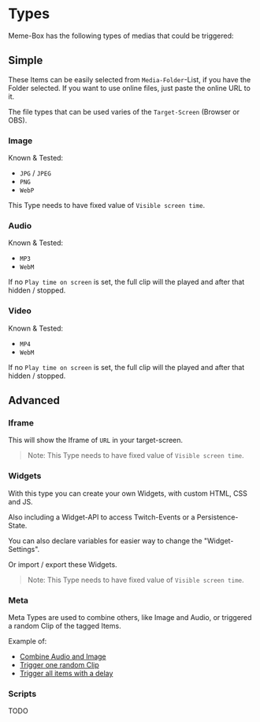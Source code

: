 # Types

Meme-Box has the following types of medias that could be triggered:

## Simple

These Items can be easily selected from `Media-Folder`-List, if you have the Folder selected. 
If you want to use online files, just paste the online URL to it.

The file types that can be used varies of the `Target-Screen` (Browser or OBS).

### Image

Known & Tested: 
- `JPG` / `JPEG`
- `PNG`
- `WebP`

This Type needs to have fixed value of `Visible screen time`.

### Audio

Known & Tested:
- `MP3`
- `WebM`

If no `Play time on screen` is set, the full clip will the played and after that hidden / stopped.

### Video

Known & Tested:
- `MP4`
- `WebM`

If no `Play time on screen` is set, the full clip will the played and after that hidden / stopped.

## Advanced

### Iframe

This will show the Iframe of `URL` in your target-screen.

> Note: This Type needs to have fixed value of `Visible screen time`.


### Widgets

With this type you can create your own Widgets, with custom HTML, CSS and JS.

Also including a Widget-API to access Twitch-Events or a Persistence-State.

You can also  declare variables for easier way to change the "Widget-Settings".

Or import / export these Widgets.

> Note: This Type needs to have fixed value of `Visible screen time`.


### Meta


Meta Types are used to combine others, like Image and Audio, or triggered a random Clip of the tagged Items.

Example of:
- [Combine Audio and Image](./meta_media.md)
- [Trigger one random Clip](./meta_media.md)
- [Trigger all items with a delay](./meta_media.md)


### Scripts

TODO
